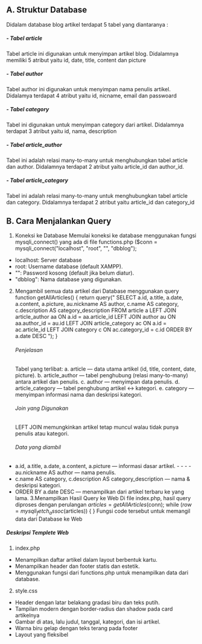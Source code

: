 ## A. Struktur Database
Didalam database blog artikel terdapat 5 tabel yang diantaranya :
##### -  Tabel article
Tabel article ini digunakan untuk menyimpan artikel blog. Didalamnya memiliki 5 atribut yaitu id, date, title, content dan picture
##### -  Tabel author
Tabel author ini digunakan untuk menyimpan nama penulis artikel. Didalamya terdapat 4 atribut yaitu id, nicname, email dan passwoard
##### -  Tabel category
Tabel ini digunakan untuk menyimpan category dari artikel. Didalamnya terdapat 3 atribut yaitu id, nama, description
##### -  Tabel article_author
Tabel ini adalah relasi many-to-many untuk menghubungkan tabel article dan author. Didalamnya terdapat 2 atribut yaitu article_id dan author_id. 
##### -  Tabel article_category
Tabel ini adalah relasi many-to-many untuk menghubungkan tabel article dan category. Didalamnya terdapat 2 atribut yaitu article_id dan category_id
 ## B. Cara Menjalankan Query
1. Koneksi ke Database
   Memulai koneksi ke database menggunakan fungsi mysqli_connect() yang ada di file functions.php ($conn = mysqli_connect("localhost", "root", "", "dbblog");
  - localhost: Server database
  - root: Username database (default XAMPP).
  - "": Password kosong (default jika belum diatur).
  - "dbblog": Nama database yang digunakan.
2. Mengambil semua data artikel dari Database menggunakan query
   function getAllArticles() {
    return query("
        SELECT 
            a.id,
            a.title,
            a.date,
            a.content,
            a.picture,
            au.nickname AS author,
            c.name AS category,
            c.description AS category_description
        FROM article a
        LEFT JOIN article_author aa ON a.id = aa.article_id
        LEFT JOIN author au ON aa.author_id = au.id
        LEFT JOIN article_category ac ON a.id = ac.article_id
        LEFT JOIN category c ON ac.category_id = c.id
        ORDER BY a.date DESC
    ");
}
     ######  Penjelasan
     Tabel yang terlibat:
  a. article — data utama artikel (id, title, content, date, picture).
  b. article_author — tabel penghubung (relasi many-to-many) antara artikel dan    penulis.
  c. author — menyimpan data penulis.
  d. article_category — tabel penghubung artikel ↔ kategori.
  e. category — menyimpan informasi nama dan deskripsi kategori.
     ###### Join yang Digunakan
     LEFT JOIN memungkinkan artikel tetap muncul walau tidak punya penulis atau kategori.
     ###### Data yang diambil
  - a.id, a.title, a.date, a.content, a.picture — informasi dasar artikel. - - - - au.nickname AS author — nama penulis.
  - c.name AS category, c.description AS category_description — nama &  deskripsi kategori.
- ORDER BY a.date DESC — menampilkan dari artikel terbaru ke yang lama.
3.Menampilkan Hasil Query ke Web
Di file index.php, hasil query diproses dengan perulangan 
$articles = getAllArticles($conn);
while ($row = mysqli_fetch_assoc($articles)) {
}
Fungsi code tersebut untuk memangil data dari Database ke Web
##### Deskripsi Templete Web
1. index.php
- Menampilkan daftar artikel dalam layout berbentuk kartu.
- Menampilkan header dan footer statis dan estetik.
- Menggunakan fungsi dari functions.php untuk menampilkan data dari database.
2. style.css
- Header dengan latar belakang gradasi biru dan teks putih.
- Tampilan modern dengan border-radius dan shadow pada card artikelnya
- Gambar di atas, lalu judul, tanggal, kategori, dan isi artikel.
- Warna biru gelap dengan teks terang pada footer
- Layout yang fleksibel
